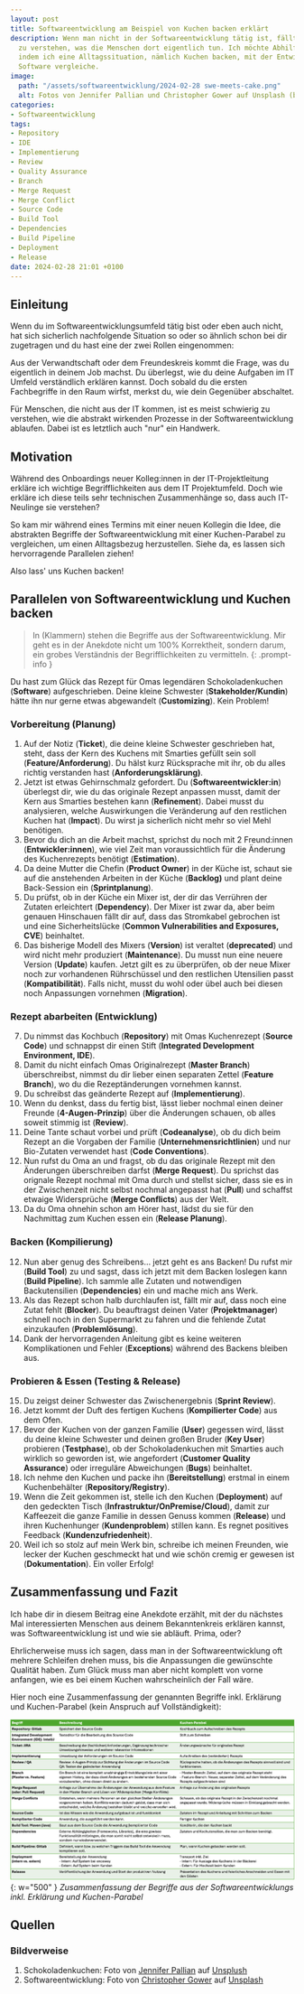 ```yaml
---
layout: post
title: Softwareentwicklung am Beispiel von Kuchen backen erklärt
description: Wenn man nicht in der Softwareentwicklung tätig ist, fällt es oft schwer
  zu verstehen, was die Menschen dort eigentlich tun. Ich möchte Abhilfe schaffen,
  indem ich eine Alltagssituation, nämlich Kuchen backen, mit der Entwicklung von
  Software vergleiche.
image:
  path: "/assets/softwareentwicklung/2024-02-28 swe-meets-cake.png"
  alt: Fotos von Jennifer Pallian und Christopher Gower auf Unsplash (bearbeitet)
categories:
- Softwareentwicklung
tags:
- Repository
- IDE
- Implementierung
- Review
- Quality Assurance
- Branch
- Merge Request
- Merge Conflict
- Source Code
- Build Tool
- Dependencies
- Build Pipeline
- Deployment
- Release
date: 2024-02-28 21:01 +0100
---
```

## Einleitung
Wenn du im Softwareentwicklungsumfeld tätig bist oder eben auch nicht, hat sich sicherlich nachfolgende Situation so oder so ähnlich schon bei dir zugetragen und du hast eine der zwei Rollen eingenommen:

Aus der Verwandtschaft oder dem Freundeskreis kommt die Frage, was du eigentlich in deinem Job machst. Du überlegst, wie du deine Aufgaben im IT Umfeld verständlich erklären kannst. Doch sobald du die ersten Fachbegriffe in den Raum wirfst, merkst du, wie dein Gegenüber abschaltet.

Für Menschen, die nicht aus der IT kommen, ist es meist schwierig zu verstehen, wie die abstrakt wirkenden Prozesse in der Softwareentwicklung ablaufen. Dabei ist es letztlich auch "nur" ein Handwerk. 

## Motivation
Während des Onboardings neuer Kolleg:innen in der IT-Projektleitung erkläre ich wichtige Begrifflichkeiten aus dem IT Projektumfeld. Doch wie erkläre ich diese teils sehr technischen Zusammenhänge so, dass auch IT-Neulinge sie verstehen? 

So kam mir während eines Termins mit einer neuen Kollegin die Idee, die abstrakten Begriffe der Softwareentwicklung mit einer Kuchen-Parabel zu vergleichen, um einen Alltagsbezug herzustellen. Siehe da, es lassen sich hervorragende Parallelen ziehen!

Also lass' uns Kuchen backen!

## Parallelen von Softwareentwicklung und Kuchen backen

> In (Klammern) stehen die Begriffe aus der Softwareentwicklung. Mir geht es in der Anekdote nicht um 100% Korrektheit, sondern darum, ein grobes Verständnis der Begrifflichkeiten zu vermitteln.
{: .prompt-info }

Du hast zum Glück das Rezept für Omas legendären Schokoladenkuchen (**Software**) aufgeschrieben. Deine kleine Schwester (**Stakeholder/Kundin**) hätte ihn nur gerne etwas abgewandelt (**Customizing**). Kein Problem!

### Vorbereitung (Planung)
1. Auf der Notiz (**Ticket**), die deine kleine Schwester geschrieben hat, steht, dass der Kern des Kuchens mit Smarties gefüllt sein soll (**Feature/Anforderung**). Du hälst kurz Rücksprache mit ihr, ob du alles richtig verstanden hast (**Anforderungsklärung)**.
2. Jetzt ist etwas Gehirnschmalz gefordert. Du (**Softwareentwickler:in**) überlegst dir, wie du das originale Rezept anpassen musst, damit der Kern aus Smarties bestehen kann (**Refinement**). Dabei musst du analysieren, welche Auswirkungen die Veränderung auf den restlichen Kuchen hat (**Impact**). Du wirst ja sicherlich nicht mehr so viel Mehl benötigen.
3. Bevor du dich an die Arbeit machst, sprichst du noch mit 2 Freund:innen (**Entwickler:innen**), wie viel Zeit man voraussichtlich für die Änderung des Kuchenrezepts benötigt (**Estimation**).
4. Da deine Mutter die Chefin (**Product Owner**) in der Küche ist, schaut sie auf die anstehenden Arbeiten in der Küche (**Backlog)** und plant deine Back-Session ein (**Sprintplanung**).
5. Du prüfst, ob in der Küche ein Mixer ist, der dir das Verrühren der Zutaten erleichtert (**Dependency**). Der Mixer ist zwar da, aber beim genauen Hinschauen fällt dir auf, dass das Stromkabel gebrochen ist und eine Sicherheitslücke (**Common Vulnerabilities and Exposures, CVE**) beinhaltet. 
6. Das bisherige Modell des Mixers (**Version**) ist veraltet (**deprecated**) und wird nicht mehr produziert (**Maintenance**). Du musst nun eine neuere Version (**Update**) kaufen. Jetzt gilt es zu überprüfen, ob der neue Mixer noch zur vorhandenen Rührschüssel und den restlichen Utensilien passt (**Kompatibilität**). Falls nicht, musst du wohl oder übel auch bei diesen noch Anpassungen vornehmen (**Migration**).

### Rezept abarbeiten (Entwicklung)
7. Du nimmst das Kochbuch (**Repository**) mit Omas Kuchenrezept (**Source Code**) und schnappst dir einen Stift (**Integrated Development Environment, IDE**).
8. Damit du nicht einfach Omas Originalrezept (**Master Branch**) überschreibst, nimmst du dir lieber einen separaten Zettel (**Feature Branch**), wo du die Rezeptänderungen vornehmen kannst. 
9. Du schreibst das geänderte Rezept auf (**Implementierung**).
10. Wenn du denkst, dass du fertig bist, lässt lieber nochmal einen deiner Freunde (**4-Augen-Prinzip**) über die Änderungen schauen, ob alles soweit stimmig ist (**Review**).
11. Deine Tante schaut vorbei und prüft (**Codeanalyse**), ob du dich beim Rezept an die Vorgaben der Familie (**Unternehmensrichtlinien**) und nur Bio-Zutaten verwendet hast (**Code Conventions**).
12. Nun rufst du Oma an und fragst, ob du das originale Rezept mit den Änderungen überschreiben darfst (**Merge Request**). Du sprichst das orignale Rezept nochmal mit Oma durch und stellst sicher, dass sie es in der Zwischenzeit nicht selbst nochmal angepasst hat (**Pull**) und schaffst etwaige Widersprüche (**Merge Conflicts**) aus der Welt.
13. Da du Oma ohnehin schon am Hörer hast, lädst du sie für den Nachmittag zum Kuchen essen ein (**Release Planung**).

### Backen (Kompilierung)
12. Nun aber genug des Schreibens… jetzt geht es ans Backen! Du rufst mir (**Build Tool**) zu und sagst, dass ich jetzt mit dem Backen loslegen kann (**Build Pipeline**). Ich sammle alle Zutaten und notwendigen Backutensilien (**Dependencies**) ein und mache mich ans Werk.
13. Als das Rezept schon halb durchlaufen ist, fällt mir auf, dass noch eine Zutat fehlt (**Blocker**). Du beauftragst deinen Vater (**Projektmanager**) schnell noch in den Supermarkt zu fahren und die fehlende Zutat einzukaufen (**Problemlösung**).
14. Dank der hervorragenden Anleitung gibt es keine weiteren Komplikationen und Fehler (**Exceptions**) während des Backens bleiben aus.

### Probieren & Essen (Testing & Release)
15. Du zeigst deiner Schwester das Zwischenergebnis (**Sprint Review**).
16. Jetzt kommt der Duft des fertigen Kuchens (**Kompilierter Code**) aus dem Ofen.
17. Bevor der Kuchen von der ganzen Familie (**User**) gegessen wird, lässt du deine kleine Schwester und deinen großen Bruder (**Key User**) probieren (**Testphase**), ob der Schokoladenkuchen mit Smarties auch wirklich so geworden ist, wie angefordert (**Customer Quality Assurance**) oder irreguläre Abweichungen (**Bugs**) beinhaltet.
18. Ich nehme den Kuchen und packe ihn (**Bereitstellung**) erstmal in einem Kuchenbehälter (**Repository/Registry**). 
19. Wenn die Zeit gekommen ist, stelle ich den Kuchen (**Deployment**) auf den gedeckten Tisch (**Infrastruktur/OnPremise/Cloud**), damit zur Kaffeezeit die ganze Familie in dessen Genuss kommen (**Release**) und ihren Kuchenhunger (**Kundenproblem**) stillen kann. Es regnet positives Feedback (**Kundenzufriedenheit**).
20. Weil ich so stolz auf mein Werk bin, schreibe ich meinen Freunden, wie lecker der Kuchen geschmeckt hat und wie schön cremig er gewesen ist (**Dokumentation**). Ein voller Erfolg!

## Zusammenfassung und Fazit
Ich habe dir in diesem Beitrag eine Anekdote erzählt, mit der du nächstes Mal interessierten Menschen aus deinem Bekanntenkreis erklären kannst, was Softwareentwicklung ist und wie sie abläuft. Prima, oder?

Ehrlicherweise muss ich sagen, dass man in der Softwareentwicklung oft mehrere Schleifen drehen muss, bis die Anpassungen die gewünschte Qualität haben. Zum Glück muss man aber nicht komplett von vorne anfangen, wie es bei einem Kuchen wahrscheinlich der Fall wäre.

Hier noch eine Zusammenfassung der genannten Begriffe inkl. Erklärung und Kuchen-Parabel (kein Anspruch auf Vollständigkeit):

![Wenn Softwareentwicklung Kuchen backen wäre](/assets/softwareentwicklung/2024-02-28%20Wenn%20SWE%20Kuchen%20backen%20waere.png){: w="500" } 
_Zusammenfassung der Begriffe aus der Softwareentwicklungs inkl. Erklärung und Kuchen-Parabel_

## Quellen

### Bildverweise
1. Schokoladenkuchen: Foto von [Jennifer Pallian](https://unsplash.com/de/@foodess) auf [Unsplush](https://unsplash.com/de/fotos/schokoladenkuchen-gRZYR210m0U)
2. Softwareentwicklung: Foto von [Christopher Gower](https://unsplash.com/de/@cgower) auf [Unsplash](https://unsplash.com/de/fotos/ein-macbook-mit-codezeilen-auf-dem-bildschirm-auf-einem-belebten-schreibtisch-m_HRfLhgABo)